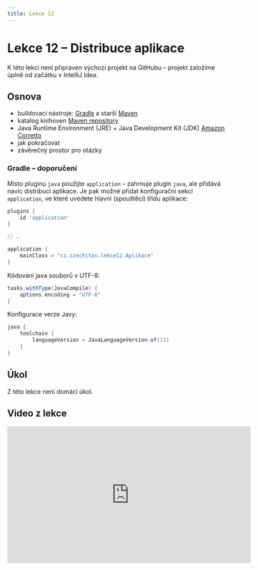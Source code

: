 ```yaml
---
title: Lekce 12
---
```

# Lekce 12 – Distribuce aplikace

K této lekci není připraven výchozí projekt na GitHubu – projekt založíme úplně od začátku v IntelliJ Idea.

## Osnova
* buildovací nástroje: [Gradle](https://gradle.org) a starší [Maven](https://maven.apache.org)
* katalog knihoven [Maven repository](https://mvnrepository.com)
* Java Runtime Environment (JRE) + Java Development Kit (JDK) [Amazon Corretto](https://aws.amazon.com/corretto/)
* jak pokračovat
* závěrečný prostor pro otázky

### Gradle – doporučení
Místo pluginu `java` použijte `application` – zahrnuje plugin `java`, ale přidává navíc distribuci aplikace. Je pak možné přidat konfigurační sekci `application`,
ve které uvedete hlavní (spouštěcí) třídu aplikace:

```groovy
plugins {
    id 'application'
}

// …

application {
    mainClass = "cz.czechitas.lekce12.Aplikace"
}
```

Kódování java souborů v UTF-8:

```groovy
tasks.withType(JavaCompile) {
    options.encoding = "UTF-8"
}
```

Konfigurace verze Javy:

```groovy
java {
    toolchain {
        languageVersion = JavaLanguageVersion.of(11)
    }
}
```

## Úkol
Z této lekce není domácí úkol.

## Video z lekce
<iframe width="560" height="315" src="https://www.youtube.com/embed/LA1ABVXsXaI" title="YouTube video player" frameborder="0" allow="accelerometer; autoplay; clipboard-write; encrypted-media; gyroscope; picture-in-picture" allowfullscreen></iframe>
